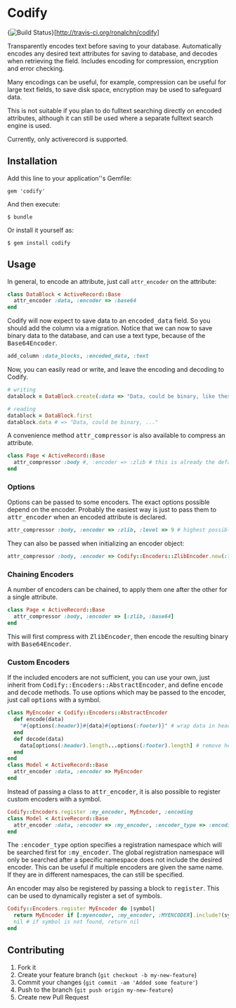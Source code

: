 # Codify

{<img src="https://secure.travis-ci.org/ronalchn/codify.png?branch=master" alt="Build Status" />}[http://travis-ci.org/ronalchn/codify]

Transparently encodes text before saving to your database. Automatically encodes any desired text attributes for saving to database, and decodes when retrieving the field. Includes encoding for compression, encryption and error checking.

Many encodings can be useful, for example, compression can be useful for large text fields, to save disk space, encryption may be used to safeguard data.

This is not suitable if you plan to do fulltext searching directly on encoded attributes, although it can still be used where a separate fulltext search engine is used.

Currently, only activerecord is supported.

## Installation

Add this line to your application''s Gemfile:

    gem 'codify'

And then execute:

    $ bundle

Or install it yourself as:

    $ gem install codify

## Usage

In general, to encode an attribute, just call `attr_encoder` on the attribute:

```ruby
class DataBlock < ActiveRecord::Base
  attr_encoder :data, :encoder => :base64
end
```

Codify will now expect to save data to an <tt>encoded_data</tt> field. So you should add the column via a migration. Notice that we can now to save binary data to the database, and can use a text type, because of the <tt>Base64Encoder</tt>.

```ruby
add_column :data_blocks, :encoded_data, :text
```

Now, you can easily read or write, and leave the encoding and decoding to Codify.

```ruby
# writing
datablock = DataBlock.create(:data => "Data, could be binary, like these: \0\x43!")

# reading
datablock = DataBlock.first
datablock.data # => "Data, could be binary, ..."
```

A convenience method <tt>attr_compressor</tt> is also available to compress an attribute.

```ruby
class Page < ActiveRecord::Base
  attr_compressor :body #, :encoder => :zlib # this is already the default for attr_compressor
end
```

### Options

Options can be passed to some encoders. The exact options possible depend on the encoder. Probably the easiest way is just to pass them to <tt>attr_encoder</tt> when an encoded attribute is declared.

```ruby
attr_compressor :body, :encoder => :zlib, :level => 9 # highest possible compression
```

They can also be passed when initializing an encoder object:

```ruby
attr_compressor :body, :encoder => Codify::Encoders::ZlibEncoder.new(:level => 9)
```

### Chaining Encoders

A number of encoders can be chained, to apply them one after the other for a single attribute.

```ruby
class Page < ActiveRecord::Base
  attr_compressor :body, :encoder => [:zlib, :base64]
end
```

This will first compress with <tt>ZlibEncoder</tt>, then encode the resulting binary with <tt>Base64Encoder</tt>.

### Custom Encoders

If the included encoders are not sufficient, you can use your own, just inherit from <tt>Codify::Encoders::AbstractEncoder</tt>, and define <tt>encode</tt> and <tt>decode</tt> methods. To use options which may be passed to the encoder, just call <tt>options</tt> with a symbol.

```ruby
class MyEncoder < Codify::Encoders::AbstractEncoder
  def encode(data)
    "#{options(:header)}#{data}#{options(:footer)}" # wrap data in header and footer
  end
  def decode(data)
    data[options(:header).length...options(:footer).length] # remove header and footer from data
  end
end
class Model < ActiveRecord::Base
  attr_encoder :data, :encoder => MyEncoder
end
```

Instead of passing a class to <tt>attr_encoder</tt>, it is also possible to register custom encoders with a symbol.

```ruby
Codify::Encoders.register :my_encoder, MyEncoder, :encoding
class Model < ActiveRecord::Base
  attr_encoder :data, :encoder => :my_encoder, :encoder_type => :encoding
end
```

The <tt>:encoder_type</tt> option specifies a registration namespace which will be searched first for <tt>:my_encoder</tt>. The global registration namespace will only be searched after a specific namespace does not include the desired encoder. This can be useful if multiple encoders are given the same name. If they are in different namespaces, the can still be specified.

An encoder may also be registered by passing a block to <tt>register</tt>. This can be used to dynamically register a set of symbols.

```ruby
Codify::Encoders.register MyEncoder do |symbol|
  return MyEncoder if [:myencoder, :my_encoder, :MYENCODER].include?(symbol)
  nil # if symbol is not found, return nil
end
```

## Contributing

1. Fork it
2. Create your feature branch (`git checkout -b my-new-feature`)
3. Commit your changes (`git commit -am 'Added some feature'`)
4. Push to the branch (`git push origin my-new-feature`)
5. Create new Pull Request
